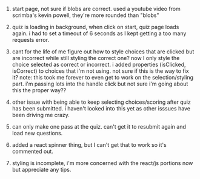 1. start page, not sure if blobs are correct. used a youtube video from scrimba's kevin powell, they're more rounded than "blobs"

2. quiz is loading in background, when click on start, quiz page loads again. i had to set a timeout of 6 seconds as I kept getting a too many requests error.

3. cant for the life of me figure out how to style choices that are clicked but are incorrect while still
styling the correct one? now I only style the choice selected as correct or incorrect. i added properties (isClicked, isCorrect) to choices that i'm not using. not sure if this is the way to fix it? note: this took me forever to even get to work on the selection/styling part. i'm passing lots into the handle click but not sure i'm going about this the proper way??

4. other issue with being able to keep selecting choices/scoring after quiz has been submitted. i haven't looked into this yet as other isssues have been driving me crazy.

5. can only make one pass at the quiz. can't get it to resubmit again and load new questions.

6. added a react spinner thing, but I can't get that to work so it's commented out.

7. styling is incomplete, i'm more concerned with the react/js portions now but appreciate any tips.

